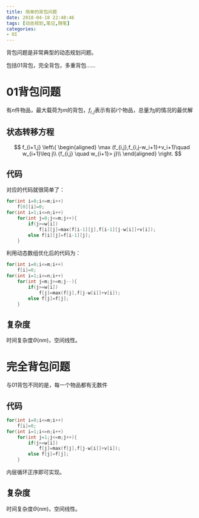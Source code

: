 ```yaml
---
title: 简单的背包问题
date: 2018-04-18 22:48:46
tags: [动态规划,笔记,随笔]
categories:
- OI   
---
```


背包问题是非常典型的动态规划问题。

包括01背包，完全背包，多重背包……

<!--more-->

# 01背包问题

有$n$件物品，最大载荷为$m$的背包，$f_{i,j}$表示有前$i$个物品，总量为$j$的情况的最优解

## 状态转移方程
$$
f_{i+1,j} 
\left\{
\begin{aligned}
\max (f_{i,j},f_{i,j-w_i+1}+v_i+1)\quad  w_{i+1}\leq j\\
{f_{i,j} \quad w_{i+1}> j}\\
\end{aligned}
\right.
$$

## 代码

对应的代码就很简单了：

```cpp
for(int i=0;i<=m;i++)
	f[0][i]=0;
for(int i=1;i<=n;i++)
	for(int j=0;j<=m;j++){
		if(j>=w[i])
			f[i][j]=max(f[i-1][j],f[i-1][j-w[i]]+v[i]);
		else f[i][j]=f[i-1][j];
    }
```

利用动态数组优化后的代码为：

```cpp
for(int i=0;i<=m;i++)
	f[i]=0;
for(int i=1;i<=n;i++)
	for(int j=m;j>=m;j--){
		if(j>=w[i])
			f[j]=max(f[j],f[j-w[i]]+v[i]);
		else f[j]=f[j];
    }
```

## 复杂度

时间复杂度$\Theta(nm)$，空间线性。



# 完全背包问题

与01背包不同的是，每一个物品都有无数件

## 代码 

```cpp
for(int i=0;i<=m;i++)
	f[i]=0;
for(int i=1;i<=n;i++)
	for(int j=1;j<=m;j++){
		if(j>=w[i])
			f[j]=max(f[j],f[j-w[i]]+v[i]);
		else f[j]=f[j];
	}
```

内层循环正序即可实现。

## 复杂度

时间复杂度$\Theta(nm)$，空间线性。

